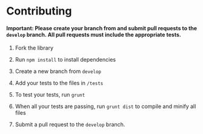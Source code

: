 # Contributing

#### Important: Please create your branch from and submit pull requests to the `develop` branch.  All pull requests must include the appropriate tests.

1. Fork the library

2. Run `npm install` to install dependencies

3. Create a new branch from `develop`

4. Add your tests to the files in `/tests`

5. To test your tests, run `grunt`

6. When all your tests are passing, run `grunt dist` to compile and minify all files

7. Submit a pull request to the `develop` branch.
